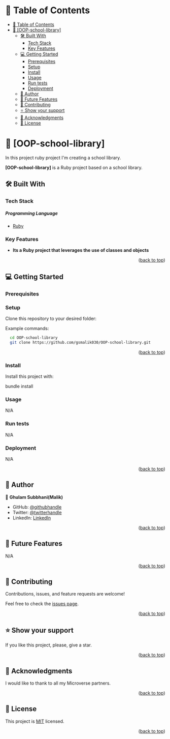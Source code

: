 
<!-- TABLE OF CONTENTS -->

# 📗 Table of Contents

- [📗 Table of Contents](#-table-of-contents)
- [📖 \[OOP-school-library\] ](#-oop-school-library-)
  - [🛠 Built With ](#-built-with-)
    - [Tech Stack ](#tech-stack-)
    - [Key Features ](#key-features-)
  - [💻 Getting Started ](#-getting-started-)
    - [Prerequisites](#prerequisites)
    - [Setup](#setup)
    - [Install](#install)
    - [Usage](#usage)
    - [Run tests](#run-tests)
    - [Deployment](#deployment)
  - [👥 Author ](#-author-)
  - [🔭 Future Features ](#-future-features-)
  - [🤝 Contributing ](#-contributing-)
  - [⭐️ Show your support ](#️-show-your-support-)
  - [🙏 Acknowledgments ](#-acknowledgments-)
  - [📝 License ](#-license-)

<!-- PROJECT DESCRIPTION -->

# 📖 [OOP-school-library] <a name="about-project"></a>

In this project ruby project I'm creating a school library.

**[OOP-school-library]** is a Ruby project based on a school library.
## 🛠 Built With <a name="built-with"></a>

### Tech Stack <a name="tech-stack"></a>

<h5>Programming Language</h5>
  <ul>
    <li><a href="https://www.ruby-lang.org/en/">Ruby</a></li>
  </ul>

<!-- Features -->

### Key Features <a name="key-features"></a>



- **Its a Ruby project that leverages the use of classes and objects**
<p align="right">(<a href="#readme-top">back to top</a>)</p>



## 💻 Getting Started <a name="getting-started"></a>

### Prerequisites


<!--
Example command:

```sh
 gem install rails
```
 -->

### Setup

Clone this repository to your desired folder:

Example commands:

```sh
  cd OOP-school-library
  git clone https://github.com/gsmalik030/OOP-school-library.git
```

<p align="right">(<a href="#readme-top">back to top</a>)</p>

### Install

Install this project with:

bundle install
<!--
Example command:

```sh
  cd my-project
  gem install
```
--->

### Usage

N/A

<!-- To run the project, execute the following command: -->

<!--
Example command:

```sh
  rails server
```
--->

### Run tests

N/A
<!-- To run tests, run the following command: -->

<!--
Example command:

```sh
  bin/rails test test/models/article_test.rb
```
--->

### Deployment

N/A

<!-- You can deploy this project using: -->

<!--
Example:

```sh

```
 -->

<p align="right">(<a href="#readme-top">back to top</a>)</p>

<!-- AUTHORS -->

## 👥 Author <a name="authors"></a>

👤 **Ghulam Subbhani(Malik)**

- GitHub: [@githubhandle](https://github.com/gsmalik030)
- Twitter: [@twitterhandle](https://twitter.com/gsmalik030)
- LinkedIn: [LinkedIn](https://www.linkedin.com/in/ghulam-subbhani-4b1281252/)

<p align="right">(<a href="#readme-top">back to top</a>)</p>

<!-- FUTURE FEATURES -->

## 🔭 Future Features <a name="future-features"></a>

<!-- > Describe 1 - 3 features you will add to the project. -->

N/A

<p align="right">(<a href="#readme-top">back to top</a>)</p>

<!-- CONTRIBUTING -->

## 🤝 Contributing <a name="contributing"></a>

Contributions, issues, and feature requests are welcome!

Feel free to check the [issues page](https://github.com/gsmalik030/OOP-school-library/issues).

<p align="right">(<a href="#readme-top">back to top</a>)</p>

## ⭐️ Show your support <a name="support"></a>

If you like this project, please, give a star.

<p align="right">(<a href="#readme-top">back to top</a>)</p>

## 🙏 Acknowledgments <a name="acknowledgements"></a>

I would like to thank to all my Microverse partners.

<p align="right">(<a href="#readme-top">back to top</a>)</p>

## 📝 License <a name="license"></a>

This project is [MIT](./LICENSE) licensed.

<p align="right">(<a href="#readme-top">back to top</a>)</p>